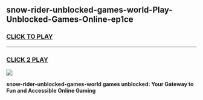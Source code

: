 
## snow-rider-unblocked-games-world-Play-Unblocked-Games-Online-ep1ce
<h3>
<a href="https://premium76.site?title=snow-rider-unblocked-games-world&ref=25A">CLICK TO PLAY</a></h3>
<hr>

<h3>
<a href="https://premium76.site?title=snow-rider-unblocked-games-world&ref=25A">CLICK 2 PLAY</a>
  
</h3>

<a href="https://premium76.site?title=snow-rider-unblocked-games-world&ref=25A"><img src="https://clearcache.store/games.png"></a>


**snow-rider-unblocked-games-world games unblocked: Your Gateway to Fun and Accessible Online Gaming**
